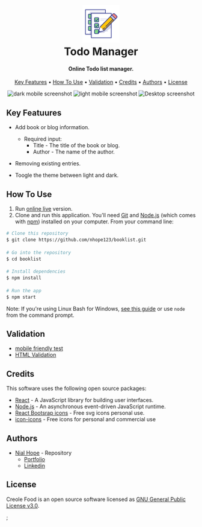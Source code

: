 
<h1 align="center">
  <br>
  <a href="https://nhope123.github.io/todo-list/"><img src="./public/logo128.png" alt="Logo" width="100"></a>
  <br>
  Todo Manager
  <br>
</h1>



<h4 align="center">Online Todo list manager.</h4>



<p align="center">
  <a href="#key-features">Key Features</a> •
  <a href="#how-to-use">How To Use</a> •
  <a href="#validation">Validation</a> •
  <a href="#credits">Credits</a> •
  <a href="#authors">Authors</a> •
  <a href="#license">License</a>
</p>

<div align='center' >
  <img src='./src/resources/dark-mobile.png' alt='dark mobile screenshot' height='300' />  
  <img src='./src/resources/light-mobile.png' alt='light mobile screenshot' height='300' />  
  <img src='./src/resources/booklist-desktop.png' alt='Desktop screenshot' height='300' />
</div>

<h2 id='key-features' >Key Featuures</h2>

- Add book or blog information.
	+ Required input:
		* Title - The title of the book or blog.
		* Author - The name of the author.
		
- Removing existing entries.
- Toogle the theme between light and dark.

<h2 id='how-to-use' >How To Use</h2>

1. Run [online live](https://nhope123.github.io/booklist/) version.
2. Clone and run this application. You'll need [Git](https://git-scm.com) and [Node.js](https://nodejs.org/en/download/) (which comes with [npm](http://npmjs.com)) installed on your computer. From your command line:

```bash
# Clone this repository
$ git clone https://github.com/nhope123/booklist.git

# Go into the repository
$ cd booklist

# Install dependencies
$ npm install

# Run the app
$ npm start
```

Note: If you're using Linux Bash for Windows, [see this guide](https://www.howtogeek.com/261575/how-to-run-graphical-linux-desktop-applications-from-windows-10s-bash-shell/) or use `node` from the command prompt.

<h2 id='validation' >Validation</h2>

+ [mobile friendly test](https://search.google.com/test/mobile-friendly?id=SBoL0FuP4oxmw-ZJ-KYCvA)
+ [HTML Validation](https://validator.w3.org/nu/?doc=https%3A%2F%2Fnhope123.github.io%2Fbooklist%2F)

<h2 id='credits' >Credits</h2> 

This software uses the following open source packages:

- [React](https://reactjs.org/) - A JavaScript library for building user interfaces.
- [Node.js](https://nodejs.org/) - An asynchronous event-driven JavaScript runtime.
- [React Bootsrap icons](https://www.npmjs.com/package/react-bootstrap-icons) - Free svg icons personal use.
- [icon-icons](https://icon-icons.com/) - Free icons for personal and commercial use

<h2 id='authors' >Authors</h2>

+ [Nial Hope](https://github.com/nhope123) - Repository
  + [Portfolio](https://nhope123.github.io/)
  + [Linkedin](https://www.linkedin.com/in/nialhope/)

<h2 id='license' >License</h2>

Creole Food is an open source software licensed as [GNU General Public License v3.0](LICENSE).

;
